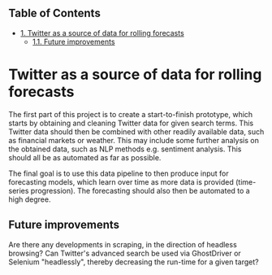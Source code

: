 <div id="table-of-contents">
<h2>Table of Contents</h2>
<div id="text-table-of-contents">
<ul>
<li><a href="#sec-1">1. Twitter as a source of data for rolling forecasts</a>
<ul>
<li><a href="#sec-1-1">1.1. Future improvements</a></li>
</ul>
</li>
</ul>
</div>
</div>

# Twitter as a source of data for rolling forecasts<a id="sec-1" name="sec-1"></a>

The first part of this project is to create a start-to-finish prototype, which starts by obtaining and cleaning Twitter data for given search terms. This Twitter data should then be combined with other readily available data, such as financial markets or weather. This may include some further analysis on the obtained data, such as NLP methods e.g. sentiment analysis. 
This should all be as automated as far as possible.

The final goal is to use this data pipeline to then produce input for forecasting models, which learn over time as more data is provided (time-series progression). The forecasting should also then be automated to a high degree.

## Future improvements<a id="sec-1-1" name="sec-1-1"></a>

Are there any developments in scraping, in the direction of headless browsing? Can Twitter's advanced search be used via GhostDriver or Selenium "headlessly", thereby decreasing the run-time for a given target?
